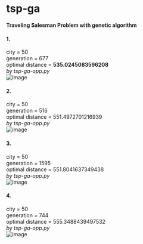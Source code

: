 # tsp-ga
**Traveling Salesman Problem with genetic algorithm**

#### 1.  
  city = 50  
  generation = 677  
  optimal distance = **535.0245083596208**   
  *by tsp-ga-opp.py*  
  ![image](https://github.com/wildlywasp/tsp-ga/blob/master/figure/city50.551.4972701216939.png)


#### 2.  
  city = 50  
  generation = 516  
  optimal distance = 551.4972701216939  
  *by tsp-ga-opp.py*  
  ![image](https://github.com/wildlywasp/tsp-ga/blob/master/figure/city50.551.4972701216939.png)
  
  
#### 3.  
  city = 50  
  generation = 1595  
  optimal distance = 551.8041637349438  
  *by tsp-ga-opp.py*  
  ![image](https://github.com/wildlywasp/tsp-ga/blob/master/figure/city50.551.8041637349438.png)
  
  
#### 4.  
  city = 50  
  generation = 744  
  optimal distance = 555.3488439497532  
  *by tsp-ga-opp.py*  
  ![image](https://github.com/wildlywasp/tsp-ga/blob/master/figure/city50.555.3488439497532.png)
